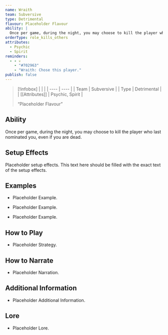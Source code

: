 ```yaml
---
name: Wraith
team: Subversive
type: Detrimental
flavour: Placeholder Flavour
ability: |
  Once per game, during the night, you may choose to kill the player who last nominated you.
orderType: role_kills_others
attributes:
  - Psychic
  - Spirit
reminders:
  - - 💀
    - "#702963"
    - "Wraith: Chose this player."
publish: false
---
```

> [!infobox]
> |  |  |
> | ---- | ---- |
> | Team | Subversive |
> | Type | Detrimental |
> | [[Attributes]] | Psychic, Spirit |
> 
>  “Placeholder Flavour”

## Ability
Once per game, during the night, you may choose to kill the player who last nominated you, even if you are dead.

## Setup Effects
Placeholder setup effects. This text here should be filled with the exact text of the setup effects.

## Examples
- Placeholder Example.

- Placeholder Example.

- Placeholder Example.

## How to Play
- Placeholder Strategy.

## How to Narrate
- Placeholder Narration.

## Additional Information
- Placeholder Additional Information.

## Lore
- Placeholder Lore.